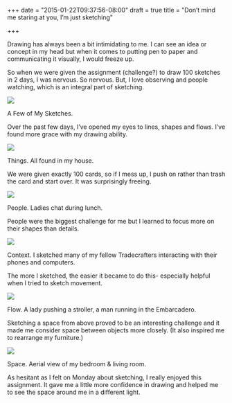 +++
date = "2015-01-22T09:37:56-08:00"
draft = true
title = "Don’t mind me staring at you, I’m just sketching"

+++

Drawing has always been a bit intimidating to me. I can see an idea or concept in my head but when it comes to putting pen to paper and communicating it visually, I would freeze up.

So when we were given the assignment (challenge?) to draw 100 sketches in 2 days, I was nervous. So nervous. But, I love observing and people watching, which is an integral part of sketching.
<a href="/images/Allpictures.jpg" data-lightbox="persona" data-title="A Few of My Sketches"><img src="/images/Allpictures.jpg"/></a>
<div class="image-caption">A Few of My Sketches.</div>

Over the past few days, I’ve opened my eyes to lines, shapes and flows. I’ve found more grace with my drawing ability.

<a href="/images/Thing.jpg" data-lightbox="persona" data-title="Things. All found in my house."><img src="/images/Things.jpg"/></a>
<div class="image-caption">Things. All found in my house.</div>

We were given exactly 100 cards, so if I mess up, I push on rather than trash the card and start over. It was surprisingly freeing.

<a href="/images/Interaction.jpg" data-lightbox="persona" data-title="People. Ladies chat during lunch."><img src="/images/Interaction.jpg"/></a>
<div class="image-caption">People. Ladies chat during lunch.</div>

People were the biggest challenge for me but I learned to focus more on their shapes than details.

<a href="/images/Withlaptop.jpg" data-lightbox="persona" data-title="Context. I sketched many of my fellow Tradecrafters interacting with their phones and computers."><img src="/images/Withlaptop.jpg"/></a>
<div class="image-caption">Context. I sketched many of my fellow Tradecrafters interacting with their phones and computers.</div>

The more I sketched, the easier it became to do this- especially helpful when I tried to sketch movement.

<a href="/images/Motion.jpg" data-lightbox="persona" data-title="Flow. A lady pushing a stroller, a man running in the Embarcadero."><img src="/images/Motion.jpg"/></a>
<div class="image-caption">Flow. A lady pushing a stroller, a man running in the Embarcadero.</div>

Sketching a space from above proved to be an interesting challenge and it made me consider space between objects more closely. (It also inspired me to rearrange my furniture.)

<a href="/images/Space.jpg" data-lightbox="persona" data-title="Space. Aerial views of my bedroom & living room."><img src="/images/Space.jpg"/></a>
<div class="image-caption">Space. Aerial view of my bedroom & living room.</div>

As hesitant as I felt on Monday about sketching, I really enjoyed this assignment. It gave me a little more confidence in drawing and helped me to see the space around me in a different light.